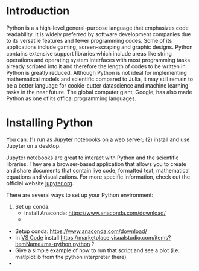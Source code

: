 # Introduction

Python is a a high-level,general-purpose language that emphasizes code readability. It is widely preferred by software development companies due to its versatile features and fewer programming codes. Some of its applications include gaming, screen-scraping and graphic designs. Python contains extensive support libraries which include areas like string operations and operating system interfaces with most programming tasks already scripted into it and therefore the length of codes to be written in Python is greatly reduced. Although Python is not ideal for implementing mathematical models and scientific compared to Julia, it may still remain to be  a better language for cookie-cutter datascience and machine learning tasks in the near future. The global computer giant, Google, has also made Python as one of its offical programming languages. 

# Installing Python 

You can: (1) run as Jupyter notebooks on a web server; (2) install and use Jupyter on a desktop. 

Jupyter notebooks are great to interact with Python and the scientific libraries. They are a browser-based application that allows you to create and share documents that contain live code, formatted text, mathematical equations and visualizations. For more specific information, check out the official website [jupyter.org](http://jupyter.org). 



There are several ways to set up your Python environment: 
1. Set up conda: 
   - Install Anaconda: https://www.anaconda.com/download/
   - 
- Setup conda: https://www.anaconda.com/download/
- In [VS Code](vscode.md) install https://marketplace.visualstudio.com/items?itemName=ms-python.python  ?
- Give a simple example of how to run that script and see a plot (i.e. matlplotlib from the python interpreter there)
- 
